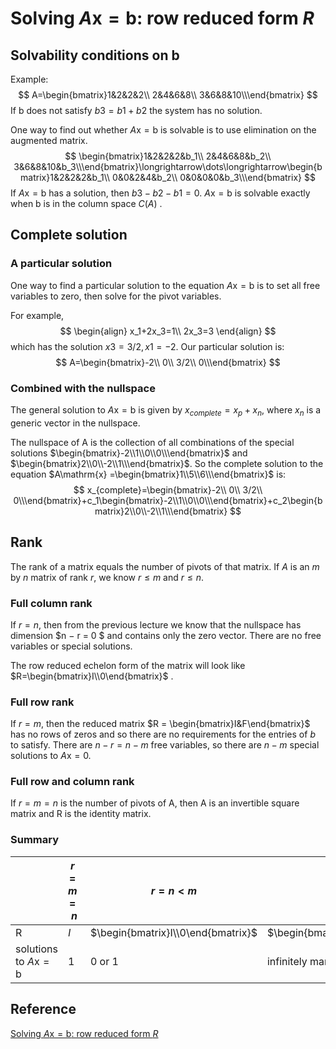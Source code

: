 # Solving $A\mathrm{x} = \mathrm{b}$: row reduced form $R$

##  Solvability conditions on $\mathrm{b}$

Example:
$$
A=\begin{bmatrix}1&2&2&2\\
2&4&6&8\\
3&6&8&10\\\end{bmatrix}
$$
 If $\mathrm{b}$ does not satisfy $b3 = b1 + b2$ the system has no solution.  

One way to find out whether $A\mathrm{x} = \mathrm{b}$ is solvable is to use elimination on the augmented matrix.  
$$
\begin{bmatrix}1&2&2&2&b_1\\
2&4&6&8&b_2\\
3&6&8&10&b_3\\\end{bmatrix}\longrightarrow\dots\longrightarrow\begin{bmatrix}1&2&2&2&b_1\\
0&0&2&4&b_2\\
0&0&0&0&b_3\\\end{bmatrix}
$$
If $A\mathrm{x} = \mathrm{b}$ has a solution, then $b3 − b2 − b1 = 0$. $A\mathrm{x} = \mathrm{b}$ is solvable exactly when b is in the column space $C(A)$ .

## Complete solution

### A particular solution

One way to find a particular solution to the equation $A\mathrm{x} = \mathrm{b}$ is to set all free variables to zero, then solve for the pivot variables.  

For example,
$$
\begin{align}
x_1+2x_3=1\\
2x_3=3
\end{align}
$$
which has the solution $x3 = 3/2, x1 = −2$. Our particular solution is:  
$$
A=\begin{bmatrix}-2\\
0\\
3/2\\
0\\\end{bmatrix}
$$

### Combined with the nullspace 

The general solution to $A\mathrm{x} = \mathrm{b}$ is given by $x_{complete} = x_p + x_n$, where $x_n$ is a generic vector in the nullspace.  

The nullspace of A is the collection of all combinations of the special solutions  $\begin{bmatrix}-2\\1\\0\\0\\\end{bmatrix}$ and $\begin{bmatrix}2\\0\\-2\\1\\\end{bmatrix}$. So the complete solution to the equation $A\mathrm{x} =\begin{bmatrix}1\\5\\6\\\end{bmatrix}$ is:
$$
x_{complete}=\begin{bmatrix}-2\\
0\\
3/2\\
0\\\end{bmatrix}+c_1\begin{bmatrix}-2\\1\\0\\0\\\end{bmatrix}+c_2\begin{bmatrix}2\\0\\-2\\1\\\end{bmatrix}
$$

## Rank

The rank of a matrix equals the number of pivots of that matrix. If $A$ is an $m$ by $n$ matrix of rank $r$, we know $r ≤ m$ and $r ≤ n$.

### Full column rank

If $r = n$, then from the previous lecture we know that the nullspace has dimension $n − r = 0 $ and contains only the zero vector. There are no free variables or special solutions.  

The row reduced echelon form of the matrix will look like $R=\begin{bmatrix}I\\0\end{bmatrix}$ .

### Full row rank 

If $r = m$, then the reduced matrix $R = \begin{bmatrix}I&F\end{bmatrix}$ has no rows of zeros and so there are no requirements for the entries of $b$ to satisfy. There are $n − r = n − m$ free variables, so there are $n − m$ special solutions to $A\mathrm{x} = 0$.

### Full row and column rank 

If $r = m = n$ is the number of pivots of A, then A is an invertible square matrix and R is the identity matrix.  

### Summary

|                                         | $r=m=n$ | $r=n<m$                            | $r=m<n$                           | $r<m,r<n$                              |
| --------------------------------------- | ------- | ---------------------------------- | --------------------------------- | -------------------------------------- |
| R                                       | $I$     | $\begin{bmatrix}I\\0\end{bmatrix}$ | $\begin{bmatrix}I&F\end{bmatrix}$ | $\begin{bmatrix}I&F\\0&0\end{bmatrix}$ |
| solutions to $A\mathrm{x} = \mathrm{b}$ | 1       | 0 or 1                             | infinitely many                   | 0 or infinitely many                   |

## Reference

[Solving $A\mathrm{x} = \mathrm{b}$: row reduced form $R$](https://ocw.mit.edu/courses/mathematics/18-06sc-linear-algebra-fall-2011/ax-b-and-the-four-subspaces/solving-ax-b-row-reduced-form-r/MIT18_06SCF11_Ses1.8sum.pdf )